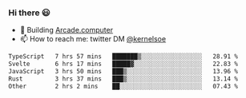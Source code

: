 ### Hi there 😃

- 🔨 Building [Arcade.computer](https://arcade.computer)
- 📫 How to reach me: twitter DM [@kernelsoe](https://twitter.com/kernelsoe)

<!--START_SECTION:waka-->

```txt
TypeScript   7 hrs 57 mins   ███████▒░░░░░░░░░░░░░░░░░   28.91 %
Svelte       6 hrs 17 mins   █████▓░░░░░░░░░░░░░░░░░░░   22.83 %
JavaScript   3 hrs 50 mins   ███▒░░░░░░░░░░░░░░░░░░░░░   13.96 %
Rust         3 hrs 37 mins   ███▒░░░░░░░░░░░░░░░░░░░░░   13.14 %
Other        2 hrs 2 mins    ██░░░░░░░░░░░░░░░░░░░░░░░   07.43 %
```

<!--END_SECTION:waka-->

